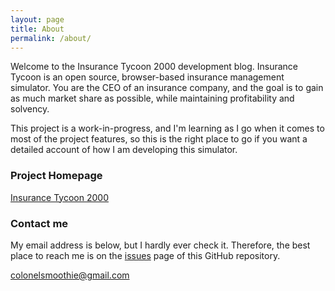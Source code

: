 ```yaml
---
layout: page
title: About
permalink: /about/
---
```


Welcome to the Insurance Tycoon 2000 development blog. Insurance Tycoon is an open source, browser-based insurance management simulator. You are the CEO of an insurance company, and the goal is to gain as much market share as possible, while maintaining profitability and solvency.


This project is a work-in-progress, and I'm learning as I go when it comes to most of the project features, so this is the right place to go if you want a detailed account of how I am developing this simulator.

### Project Homepage
[Insurance Tycoon 2000](https://github.com/colonelsmoothie/insurancetycoon2000/issues)



### Contact me

My email address is below, but I hardly ever check it. Therefore, the best place to reach me is on the [issues](https://github.com/colonelsmoothie/insurancetycoon2000/issues) page of this GitHub repository.

[colonelsmoothie@gmail.com](mailto:colonelsmoothie@gmail.com.com)
